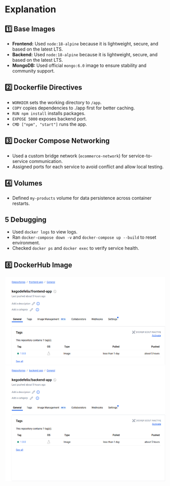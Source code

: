 # Explanation

## 1️⃣ Base Images
- **Frontend:** Used `node:18-alpine` because it is lightweight, secure, and based on the latest LTS.
- **Backend:** Used `node:18-alpine` because it is lightweight, secure, and based on the latest LTS.
- **MongoDB:** Used official `mongo:6.0` image to ensure stability and community support.

## 2️⃣ Dockerfile Directives

- `WORKDIR` sets the working directory to `/app`.
- `COPY` copies dependencies to ./app first for better caching.
- `RUN npm install` installs packages.
- `EXPOSE 5000` exposes backend port.
- `CMD ["npm", "start"]` runs the app.

## 3️⃣ Docker Compose Networking

- Used a custom bridge network (`ecommerce-network`) for service-to-service communication.
- Assigned ports for each service to avoid conflict and allow local testing.

## 4️⃣ Volumes

- Defined `my-products` volume for data persistence across container restarts.

## 5 Debugging

- Used `docker logs` to view logs.
- Ran `docker-compose down -v` and `docker-compose up --build` to reset environment.
- Checked `docker ps` and `docker exec` to verify service health.


## 8️⃣ DockerHub Image

![Screenshot](frontend.png)
![Screenshot](backend.png)

